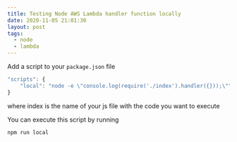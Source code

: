 ```yaml
---
title: Testing Node AWS Lambda handler function locally
date: 2020-11-05 21:01:30
layout: post
tags:
  - node
  - lambda
---
```


Add a script to your `package.json` file

```javascript
"scripts": {
    "local": "node -e \"console.log(require('./index').handler({}));\""
}
```

where index is the name of your js file with the code you want to execute

You can execute this script by running

```javascript
npm run local
```
